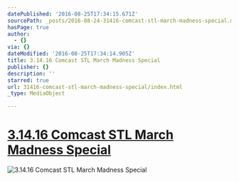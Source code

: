 ```yaml
---
datePublished: '2016-08-25T17:34:15.671Z'
sourcePath: _posts/2016-08-24-31416-comcast-stl-march-madness-special.md
hasPage: true
author:
  - {}
via: {}
dateModified: '2016-08-25T17:34:14.905Z'
title: 3.14.16 Comcast STL March Madness Special
publisher: {}
description: ''
starred: true
url: 31416-comcast-stl-march-madness-special/index.html
_type: MediaObject

---
```

# [3.14.16 Comcast STL March Madness ][0][Special][1]
![3.14.16 Comcast STL March Madness Special](https://the-grid-user-content.s3-us-west-2.amazonaws.com/08a7e3d3-1f1a-41f4-a228-13ea734f241e.jpg)

[0]: https://youtu.be/vPY-4tqj9RA "3.14.16"
[1]: https://youtu.be/vPY-4tqj9RA